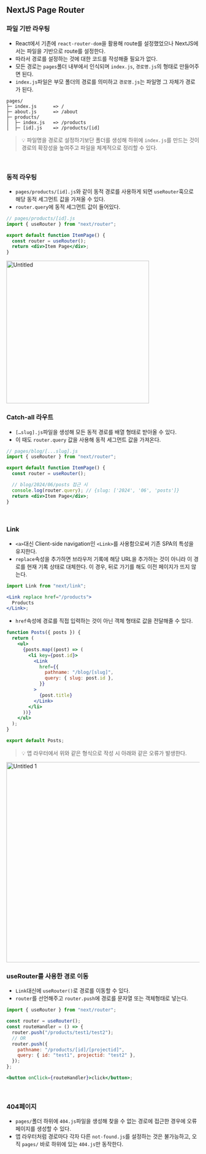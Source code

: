 ## NextJS Page Router

### 파일 기반 라우팅

- React에서 기존에 `react-router-dom`을 활용해 route를 설정했었으나 NextJS에서는 파일을 기반으로 route를 설정한다.
- 따라서 경로를 설정하는 것에 대한 코드를 작성해줄 필요가 없다.
- 모든 경로는 `pages`폴더 내부에서 인식되며 `index.js`, `경로명.js`의 형태로 만들어주면 된다.
- `index.js`파일은 부모 폴더의 경로를 의미하고 `경로명.js`는 파일명 그 자체가 경로가 된다.

```
pages/
├─ index.js      => /
├─ about.js      => /about
├─ products/
│  ├─ index.js   => /products
│  ├─ [id].js    => /products/[id]
```

> 💡 파일명을 경로로 설정하기보단 폴더를 생성해 하위에 `index.js`를 만드는 것이 경로의 확장성을 높여주고 파일을 체계적으로 정리할 수 있다.

<br/>

### 동적 라우팅

- `pages/products/[id].js`와 같이 동적 경로를 사용하게 되면 `useRouter`훅으로 해당 동적 세그먼트 값을 가져올 수 있다.
- `router.query`에 동적 세그먼트 값이 들어있다.

```jsx
// pages/products/[id].js
import { useRouter } from "next/router";

export default function ItemPage() {
  const router = useRouter();
  return <div>Item Page</div>;
}
```

<img width="372" alt="Untitled" src="https://github.com/monthly-cs/2024-06-nextjs/assets/84265783/9464783f-46c4-46d2-987a-f1a772f9a8bc">

<br/>

### Catch-all 라우트

- `[…slug].js`파일을 생성해 모든 동적 경로를 배열 형태로 받아올 수 있다.
- 이 때도 `router.query` 값을 사용해 동적 세그먼트 값을 가져온다.

```jsx
// pages/blog/[...slug].js
import { useRouter } from "next/router";

export default function ItemPage() {
  const router = useRouter();

  // blog/2024/06/posts 접근 시
  console.log(router.query); // {slug: ['2024', '06', 'posts']}
  return <div>Item Page</div>;
}
```

<br/>

### Link

- `<a>`대신 Client-side navigation인 `<Link>`를 사용함으로써 기존 SPA의 특성을 유지한다.
- `replace`속성을 추가하면 브라우저 기록에 해당 URL을 추가하는 것이 아니라 이 경로를 현재 기록 상태로 대체한다. 이 경우, 뒤로 가기를 해도 이전 페이지가 뜨지 않는다.

```jsx
import Link from "next/link";

<Link replace href="/products">
  Products
</Link>;
```

- `href`속성에 경로를 직접 입력하는 것이 아닌 객체 형태로 값을 전달해줄 수 있다.

```jsx
function Posts({ posts }) {
  return (
    <ul>
      {posts.map((post) => (
        <li key={post.id}>
          <Link
            href={{
              pathname: "/blog/[slug]",
              query: { slug: post.id },
            }}
          >
            {post.title}
          </Link>
        </li>
      ))}
    </ul>
  );
}

export default Posts;
```

> 💡 앱 라우터에서 위와 같은 형식으로 작성 시 아래와 같은 오류가 발생한다.

<img width="522" alt="Untitled 1" src="https://github.com/monthly-cs/2024-06-nextjs/assets/84265783/5528bf71-3a63-4caf-b539-d8ac7154d0b6">

<br/>

### useRouter를 사용한 경로 이동

- `Link`대신에 `useRouter()`로 경로를 이동할 수 있다.
- `router`를 선언해주고 `router.push`에 경로를 문자열 또는 객체형태로 넣는다.

```jsx
import { useRouter } from "next/router";

const router = useRouter();
const routeHandler = () => {
  router.push("/products/test1/test2");
  // OR
  router.push({
    pathname: "/products/[id]/[projectid]",
    query: { id: "test1", projectid: "test2" },
  });
};

<button onClick={routeHandler}>click</button>;
```

<br/>

### 404페이지

- `pages/`폴더 하위에 `404.js`파일을 생성해 찾을 수 없는 경로에 접근한 경우에 오류 페이지를 생성할 수 있다.
- 앱 라우터처럼 경로마다 각자 다른 `not-found.js`를 설정하는 것은 불가능하고, 오직 `pages/` 바로 하위에 있는 `404.js`만 동작한다.
